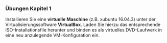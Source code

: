 ### Übungen Kapitel 1

Installieren Sie eine **virtuelle Maschine** \(z.B. xubuntu 16.04.3\) unter der Virtualisierungssoftware **VirtualBox**. Laden Sie hierzu das entsprechende ISO-Installationsfile herunter und binden es als virtuelles DVD-Laufwerk in eine neu anzulegende VM-Konfiguration ein.

